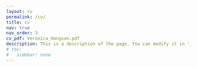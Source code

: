 ```yaml
---
layout: cv
permalink: /cv/
title: cv
nav: true
nav_order: 3
cv_pdf: Veronica_Hangsan.pdf
description: This is a description of the page. You can modify it in '_pages/cv.md'. You can also change or remove the top pdf download button.
# toc:
#   sidebar: none
---
```

